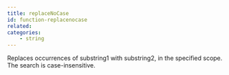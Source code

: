 ```yaml
---
title: replaceNoCase
id: function-replacenocase
related:
categories:
    - string
---
```


Replaces occurrences of substring1 with substring2, in the
        specified scope. The search is case-insensitive.